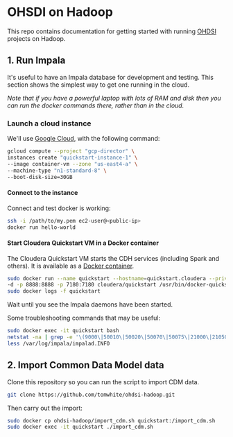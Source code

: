 # OHSDI on Hadoop

This repo contains documentation for getting started with running [OHDSI](https://github.com/OHDSI)
projects on Hadoop.

## 1. Run Impala

It's useful to have an Impala database for development and testing. This section shows 
the simplest way to get one running in the cloud.

_Note that if you have a powerful
laptop with lots of RAM and disk then you can run the docker commands there, rather than
in the cloud._

### Launch a cloud instance

We'll use [Google Cloud](https://cloud.google.com/compute/docs/containers/container_vms), with the following command:

```bash
gcloud compute --project "gcp-director" \
instances create "quickstart-instance-1" \
--image container-vm --zone "us-east4-a" \
--machine-type "n1-standard-8" \
--boot-disk-size=30GB
```

#### Connect to the instance

Connect and test docker is working:

```bash
ssh -i /path/to/my.pem ec2-user@<public-ip>
docker run hello-world
```

#### Start Cloudera Quickstart VM in a Docker container

The Cloudera Quickstart VM starts the CDH services (including Spark and others). It is
available as a [Docker container](https://www.cloudera.com/documentation/enterprise/5-10-x/topics/quickstart_docker_container.html).

```bash
sudo docker run --name quickstart --hostname=quickstart.cloudera --privileged=true -t -i 
-d -p 8888:8888 -p 7180:7180 cloudera/quickstart /usr/bin/docker-quickstart
sudo docker logs -f quickstart
```

Wait until you see the Impala daemons have been started.

Some troubleshooting commands that may be useful:

```bash
sudo docker exec -it quickstart bash
netstat -na | grep -e '\(9000\|50010\|50020\|50070\|50075\|21000\|21050\|25000\|25010\|25020\)'
less /var/log/impala/impalad.INFO
```

## 2. Import Common Data Model data

Clone this repository so you can run the script to import CDM data.

```bash
git clone https://github.com/tomwhite/ohdsi-hadoop.git
```

Then carry out the import:

```bash
sudo docker cp ohdsi-hadoop/import_cdm.sh quickstart:/import_cdm.sh
sudo docker exec -it quickstart ./import_cdm.sh
```